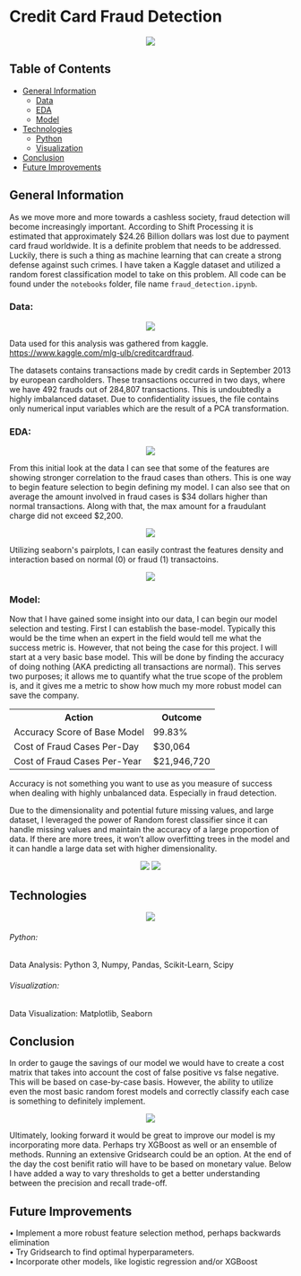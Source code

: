 # Credit Card Fraud Detection
<p align="center">
  <img src="images/cc_fraud.jpg">
</p>

## Table of Contents

* [General Information](#general-information)
    * [Data](#data)
    * [EDA](#eda)
    * [Model](#model)
* [Technologies](#technologies)
    * [Python](#python)
    * [Visualization](#visualization)
* [Conclusion](#conclusion)
* [Future Improvements](#future-improvements)


## General Information
As we move more and more towards a cashless society, fraud detection will become increasingly important.  According to Shift Processing it is estimated that approximately $24.26 Billion dollars was lost due to payment card fraud worldwide.  It is a definite problem that needs to be addressed.  Luckily, there is such a thing as machine learning that can create a strong defense against such crimes.  I have taken a Kaggle dataset and utilized a random forest classification model to take on this problem.  All code can be found under the ```notebooks``` folder, file name ```fraud_detection.ipynb```. 

### Data:
<p align="center">
  <img src="images/fraud_case_ratio.png">
</p>

Data used for this analysis was gathered from kaggle. https://www.kaggle.com/mlg-ulb/creditcardfraud.

The datasets contains transactions made by credit cards in September 2013 by european cardholders. 
These transactions occurred in two days, where we have 492 frauds out of 284,807 transactions.  This is undoubtedly a highly imbalanced dataset. Due to confidentiality issues, the file contains only numerical input variables which are the result of a PCA transformation. 

### EDA:
<p align="center">
  <img src="images/fraud_corr.png">
</p>
From this initial look at the data I can see that some of the features are showing stronger correlation to the fraud cases than others. This is one way to begin feature selection to begin defining my model. I can also see that on average the amount involved in fraud cases is $34 dollars higher than normal transactions. Along with that, the max amount for a fraudulant charge did not exceed $2,200.
<p align="center">
  <img src="images/amount_histogram.png">
</p>

Utilizing seaborn's pairplots, I can easily contrast the features density and interaction based on normal (0) or fraud (1) transactoins. 

<p align="center">
  <img src="images/corr_grt20.png">
</p>

### Model:
Now that I have gained some insight into our data, I can begin our model selection and testing. First I can establish the base-model. Typically this would be the time when an expert in the field would tell me what the success metric is. However, that not being the case for this project. I will start at a very basic base model. This will be done by finding the accuracy of doing nothing (AKA predicting all transactions are normal). This serves two purposes; it allows me to quantify what the true scope of the problem is, and it gives me a metric to show how much my more robust model can save the company.
<TABLE>
   <TR>    
       <TH>Action</TH>
       <TH>Outcome</TH>
   </TR>
   <TR>
      <TD>Accuracy Score of Base Model</TD>
      <TD>99.83%</TD>
   </TR>
   <TR>
      <TD>Cost of Fraud Cases Per-Day</TD>
      <TD>$30,064</TD>
   </TR>
   <TR>
      <TD>Cost of Fraud Cases Per-Year</TD>
      <TD>$21,946,720</TD>
   </TR> 
</TABLE>

Accuracy is not something you want to use as you measure of success when dealing with highly unbalanced data. Especially in fraud detection.<br>

Due to the dimensionality and potential future missing values, and large dataset, I leveraged the power of Random forest classifier since it can handle missing values and maintain the accuracy of a large proportion of data.
If there are more trees, it won’t allow overfitting trees in the model and it can handle a large data set with higher dimensionality.  

<p align="center">
  <img class="right", src="images/modified_model_roc.png">
  <img class="left", src="images/modified_feature_importance.png">
</p>

## Technologies
<p align="center">
  <img src="images/ml.jpg">
</p>

###### Python:
Data Analysis: Python 3, Numpy, Pandas, Scikit-Learn, Scipy<br>

###### Visualization:
Data Visualization: Matplotlib, Seaborn

## Conclusion
In order to gauge the savings of our model we would have to create a cost matrix that takes into account the cost of false positive vs false negative.  This will be based on case-by-case basis.  However, the ability to utilize even the most basic random forest models and correctly classify each case is something to definitely implement.   
<p align="center">
<img src="images/cost_matrix.png">
</p>
Ultimately, looking forward it would be great to improve our model is my incorporating more data.  Perhaps try XGBoost as well or an ensemble of methods.  Running an extensive Gridsearch could be an option.  At the end of the day the cost benifit ratio will have to be based on monetary value.  Below I have added a way to vary thresholds to get a better understanding between the precision and recall trade-off.  

## Future Improvements
• Implement a more robust feature selection method, perhaps backwards elimination<br>
• Try Gridsearch to find optimal hyperparameters.<br>
• Incorporate other models, like logistic regression and/or XGBoost<br>

